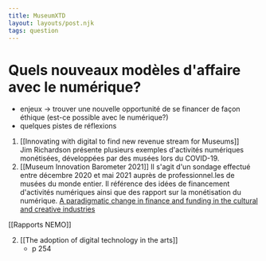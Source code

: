 ```yaml
---
title: MuseumXTD
layout: layouts/post.njk
tags: question
---
```

# Quels nouveaux modèles d'affaire avec le numérique?


- enjeux -> trouver une nouvelle opportunité de se financer de façon éthique (est-ce possible avec le numérique?)
- quelques pistes de réflexions

1. [[Innovating with digital to find new revenue stream for Museums]]    
   Jim Richardson présente plusieurs exemples d'activités numériques monétisées, développées par des musées lors du COVID-19.    
3. [[Museum Innovation Barometer 2021]]
   Il s'agit d'un sondage effectué entre décembre 2020 et mai 2021 auprès de professionnel.les de musées du monde entier. Il référence des idées de financement d'activités numériques ainsi que des rapport sur la monétisation du numérique. 
[A paradigmatic change in finance and funding in the cultural and creative industries](https://economiststalkart.org/2022/06/28/a-paradigmatic-change-in-finance-and-funding-in-the-cultural-and-creative-industries%ef%bf%bc/)


[[Rapports NEMO]]

2. [[The adoption of digital technology in the arts]]
	- p 254
